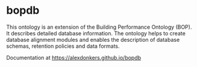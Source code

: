 # bopdb
This ontology is an extension of the Building Performance Ontology (BOP). It describes detailed database information. The ontology helps to create database alignment modules and enables the description of database schemas, retention policies and data formats.

Documentation at https://alexdonkers.github.io/bopdb
